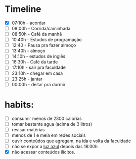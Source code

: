 

# Timeline


- [x] 07:10h - acordar
- [ ] 08:00h - Corrida/caminhada
- [ ] 08:50h - Café da manhã
- [ ] 10:40h - Estudos de programação
- [ ] 12:40 - Pausa pra fazer almoço
- [ ] 13:40h - almoço
- [ ] 14:10h - estudos de inglês
- [ ] 16:30h - Café da tarde
- [ ] 17:10h - sair pra faculdade
- [ ] 23:10h - chegar em casa
- [ ] 23:25h - jantar
- [ ] 00:00h - deitar pra dormir

# habits:

- [ ] consumir menos de 2300 calorias
- [ ] tomar bastante agua (acima de 3 litros)
- [ ] revisar matérias
- [ ] menos de 1 e meia em redes sociais
- [ ] ouvir conteúdos que agregam, na ida e volta da faculdade
- [ ] não se expor a [luz azul](app://obsidian.md/luz%20azul) depois das 18:00h
- [x] não acessar conteúdos ilícitos.
